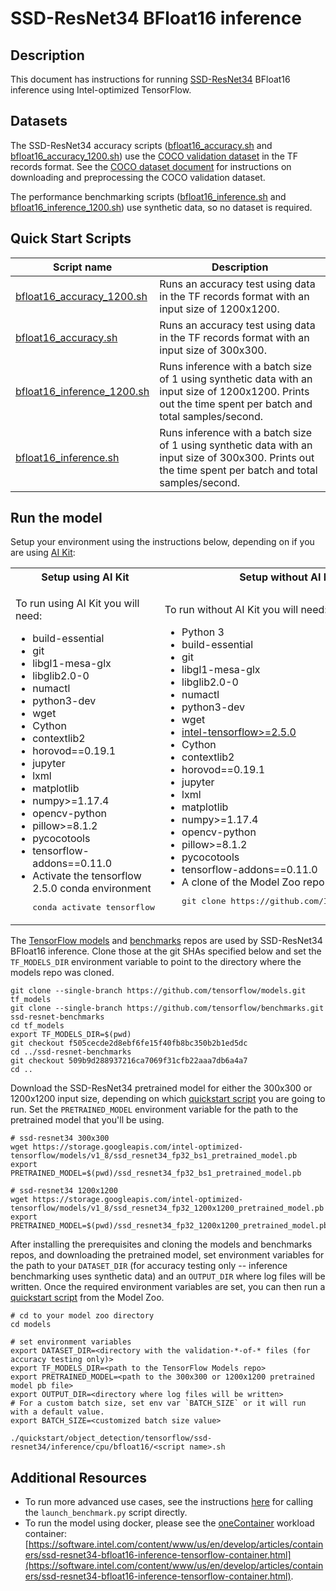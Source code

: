 <!--- 0. Title -->
# SSD-ResNet34 BFloat16 inference

<!-- 10. Description -->
## Description

This document has instructions for running [SSD-ResNet34](https://arxiv.org/pdf/1512.02325.pdf)
BFloat16 inference using Intel-optimized TensorFlow.

<!--- 30. Datasets -->
## Datasets

The SSD-ResNet34 accuracy scripts ([bfloat16_accuracy.sh](bfloat16_accuracy.sh)
and [bfloat16_accuracy_1200.sh](bfloat16_accuracy_1200.sh)) use the
[COCO validation dataset](http://cocodataset.org) in the TF records
format. See the [COCO dataset document](/datasets/coco/README.md) for
instructions on downloading and preprocessing the COCO validation dataset.

The performance benchmarking scripts ([bfloat16_inference.sh](bfloat16_inference.sh)
and [bfloat16_inference_1200.sh](bfloat16_inference_1200.sh)) use synthetic data,
so no dataset is required.

<!--- 40. Quick Start Scripts -->
## Quick Start Scripts

| Script name | Description |
|-------------|-------------|
| [bfloat16_accuracy_1200.sh](/quickstart/object_detection/tensorflow/ssd-resnet34/inference/cpu/bfloat16/bfloat16_accuracy_1200.sh) | Runs an accuracy test using data in the TF records format with an input size of 1200x1200. |
| [bfloat16_accuracy.sh](/quickstart/object_detection/tensorflow/ssd-resnet34/inference/cpu/bfloat16/bfloat16_accuracy.sh) | Runs an accuracy test using data in the TF records format with an input size of 300x300. |
| [bfloat16_inference_1200.sh](/quickstart/object_detection/tensorflow/ssd-resnet34/inference/cpu/bfloat16/bfloat16_inference_1200.sh) | Runs inference with a batch size of 1 using synthetic data with an input size of 1200x1200. Prints out the time spent per batch and total samples/second. |
| [bfloat16_inference.sh](/quickstart/object_detection/tensorflow/ssd-resnet34/inference/cpu/bfloat16/bfloat16_inference.sh) | Runs inference with a batch size of 1 using synthetic data with an input size of 300x300. Prints out the time spent per batch and total samples/second. |

<!--- 50. AI Kit -->
## Run the model

Setup your environment using the instructions below, depending on if you are
using [AI Kit](/docs/general/tensorflow/AIKit.md):

<table>
  <tr>
    <th>Setup using AI Kit</th>
    <th>Setup without AI Kit</th>
  </tr>
  <tr>
    <td>
      <p>To run using AI Kit you will need:</p>
      <ul>
        <li>build-essential
        <li>git
        <li>libgl1-mesa-glx
        <li>libglib2.0-0
        <li>numactl
        <li>python3-dev
        <li>wget
        <li>Cython
        <li>contextlib2
        <li>horovod==0.19.1
        <li>jupyter
        <li>lxml
        <li>matplotlib
        <li>numpy>=1.17.4
        <li>opencv-python
        <li>pillow>=8.1.2
        <li>pycocotools
        <li>tensorflow-addons==0.11.0
        <li>Activate the tensorflow 2.5.0 conda environment
        <pre>conda activate tensorflow</pre>
      </ul>
    </td>
    <td>
      <p>To run without AI Kit you will need:</p>
      <ul>
        <li>Python 3
        <li>build-essential
        <li>git
        <li>libgl1-mesa-glx
        <li>libglib2.0-0
        <li>numactl
        <li>python3-dev
        <li>wget
        <li><a href="https://pypi.org/project/intel-tensorflow/">intel-tensorflow>=2.5.0</a>
        <li>Cython
        <li>contextlib2
        <li>horovod==0.19.1
        <li>jupyter
        <li>lxml
        <li>matplotlib
        <li>numpy>=1.17.4
        <li>opencv-python
        <li>pillow>=8.1.2
        <li>pycocotools
        <li>tensorflow-addons==0.11.0
        <li>A clone of the Model Zoo repo<br />
        <pre>git clone https://github.com/IntelAI/models.git</pre>
      </ul>
    </td>
  </tr>
</table>

The [TensorFlow models](https://github.com/tensorflow/models) and
[benchmarks](https://github.com/tensorflow/benchmarks) repos are used by
SSD-ResNet34 BFloat16 inference. Clone those at the git SHAs specified
below and set the `TF_MODELS_DIR` environment variable to point to the
directory where the models repo was cloned.

```
git clone --single-branch https://github.com/tensorflow/models.git tf_models
git clone --single-branch https://github.com/tensorflow/benchmarks.git ssd-resnet-benchmarks
cd tf_models
export TF_MODELS_DIR=$(pwd)
git checkout f505cecde2d8ebf6fe15f40fb8bc350b2b1ed5dc
cd ../ssd-resnet-benchmarks
git checkout 509b9d288937216ca7069f31cfb22aaa7db6a4a7
cd ..
```

Download the SSD-ResNet34 pretrained model for either the 300x300 or 1200x1200
input size, depending on which [quickstart script](#quick-start-scripts) you are
going to run. Set the `PRETRAINED_MODEL` environment variable for the path to the
pretrained model that you'll be using.
```
# ssd-resnet34 300x300
wget https://storage.googleapis.com/intel-optimized-tensorflow/models/v1_8/ssd_resnet34_fp32_bs1_pretrained_model.pb
export PRETRAINED_MODEL=$(pwd)/ssd_resnet34_fp32_bs1_pretrained_model.pb

# ssd-resnet34 1200x1200
wget https://storage.googleapis.com/intel-optimized-tensorflow/models/v1_8/ssd_resnet34_fp32_1200x1200_pretrained_model.pb
export PRETRAINED_MODEL=$(pwd)/ssd_resnet34_fp32_1200x1200_pretrained_model.pb
```

After installing the prerequisites and cloning the models and benchmarks
repos, and downloading the pretrained model, set environment variables
for the path to your `DATASET_DIR` (for accuracy testing only --
inference benchmarking uses synthetic data) and an `OUTPUT_DIR` where
log files will be written. Once the required environment variables are set,
you can then run a [quickstart script](#quick-start-scripts) from the
Model Zoo.
```
# cd to your model zoo directory
cd models

# set environment variables
export DATASET_DIR=<directory with the validation-*-of-* files (for accuracy testing only)>
export TF_MODELS_DIR=<path to the TensorFlow Models repo>
export PRETRAINED_MODEL=<path to the 300x300 or 1200x1200 pretrained model pb file>
export OUTPUT_DIR=<directory where log files will be written>
# For a custom batch size, set env var `BATCH_SIZE` or it will run with a default value.
export BATCH_SIZE=<customized batch size value>

./quickstart/object_detection/tensorflow/ssd-resnet34/inference/cpu/bfloat16/<script name>.sh
```

<!--- 90. Resource Links-->
## Additional Resources

* To run more advanced use cases, see the instructions [here](Advanced.md)
  for calling the `launch_benchmark.py` script directly.
* To run the model using docker, please see the [oneContainer](http://software.intel.com/containers)
  workload container:<br />
  [https://software.intel.com/content/www/us/en/develop/articles/containers/ssd-resnet34-bfloat16-inference-tensorflow-container.html](https://software.intel.com/content/www/us/en/develop/articles/containers/ssd-resnet34-bfloat16-inference-tensorflow-container.html).

